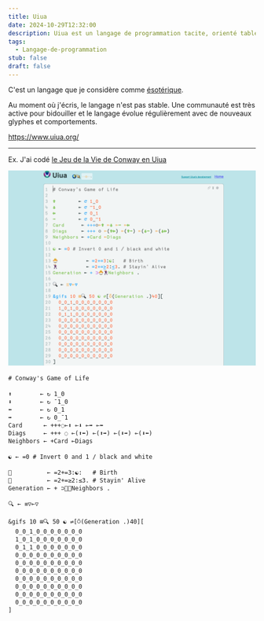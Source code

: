 ```yaml
---
title: Uiua
date: 2024-10-29T12:32:00
description: Uiua est un langage de programmation tacite, orienté tableau et orienté pile.
tags:
  - Langage-de-programmation
stub: false
draft: false
---
```


C'est un langage que je considère comme [ésotérique](/glossaire/langage-esoterique).

Au moment où j'écris, le langage n'est pas stable.
Une communauté est très active pour bidouiller et le langage évolue régulièrement avec de nouveaux glyphes et comportements.

https://www.uiua.org/

---

Ex. J'ai codé [le Jeu de la Vie de Conway en Uiua](https://uiua.org/pad?src=0_13_0__IyBDb253YXkncyBHYW1lIG9mIExpZmUKCuKshu-4jyAgICAgICAg4oaQIOKGuyAxXzAK4qyH77iPICAgICAgICDihpAg4oa7IMKvMV8wCuKshe-4jyAgICAgICAg4oaQIOKGuyAwXzEK4p6h77iPICAgICAgICDihpAg4oa7IDBfwq8xCkNhcmQgICAgICDihpAgKysr4peM4p-c4qyG77iPIOKfnOKsh--4jyDin5zinqHvuI8g4p-c4qyF77iPCkRpYWdzICAgICDihpAgKysrIOKXjCDin5wo4qyG77iP4qyF77iPKSDin5wo4qyG77iP4p6h77iPKSDin5wo4qyH77iP4p6h77iPKSDin5wo4qyH77iP4qyF77iPKQpOZWlnaGJvcnMg4oaQICtDYXJkIOKfnERpYWdzCgrimK8g4oaQID0wICMgSW52ZXJ0IDAgYW5kIDEgLyBibGFjayBhbmQgd2hpdGUKCvCfkKMgICAgICAgICAg4oaQID0yKz0zOuKYrzogICAjIEJpcnRoCvCflbogICAgICAgICAg4oaQID0yKz3iiaUyOuKJpDMuICMgU3RheWluJyBBbGl2ZQpHZW5lcmF0aW9uIOKGkCArIOKKg_CfkKPwn5W6TmVpZ2hib3JzIC4KCvCflI0g4oaQIOKJoeKWveKfnOKWvQoKJmdpZnMgMTAg4oqe8J-UjSA1MCDimK8g4oeMW-KNpShHZW5lcmF0aW9uIC4pNDBdWwogIDBfMF8xXzBfMF8wXzBfMF8wXzAKICAxXzBfMV8wXzBfMF8wXzBfMF8wCiAgMF8xXzFfMF8wXzBfMF8wXzBfMAogIDBfMF8wXzBfMF8wXzBfMF8wXzAKICAwXzBfMF8wXzBfMF8wXzBfMF8wCiAgMF8wXzBfMF8wXzBfMF8wXzBfMAogIDBfMF8wXzBfMF8wXzBfMF8wXzAKICAwXzBfMF8wXzBfMF8wXzBfMF8wCiAgMF8wXzBfMF8wXzBfMF8wXzBfMAogIDBfMF8wXzBfMF8wXzBfMF8wXzAKXQo=)


![Capture d'écran du code du jeu de la vie en Uiua avec la coloration syntaxique](/public/img/uiua-game-of-life.png)

```text
# Conway's Game of Life

⬆️        ← ↻ 1_0
⬇️        ← ↻ ¯1_0
⬅️        ← ↻ 0_1
➡️        ← ↻ 0_¯1
Card      ← +++◌⟜⬆️ ⟜⬇️ ⟜➡️ ⟜⬅️
Diags     ← +++ ◌ ⟜(⬆️⬅️) ⟜(⬆️➡️) ⟜(⬇️➡️) ⟜(⬇️⬅️)
Neighbors ← +Card ⟜Diags

☯ ← =0 # Invert 0 and 1 / black and white

🐣          ← =2+=3:☯:   # Birth
🕺          ← =2+=≥2:≤3. # Stayin' Alive
Generation ← + ⊃🐣🕺Neighbors .

🔍 ← ≡▽⟜▽

&gifs 10 ⊞🔍 50 ☯ ⇌[⍥(Generation .)40][
  0_0_1_0_0_0_0_0_0_0
  1_0_1_0_0_0_0_0_0_0
  0_1_1_0_0_0_0_0_0_0
  0_0_0_0_0_0_0_0_0_0
  0_0_0_0_0_0_0_0_0_0
  0_0_0_0_0_0_0_0_0_0
  0_0_0_0_0_0_0_0_0_0
  0_0_0_0_0_0_0_0_0_0
  0_0_0_0_0_0_0_0_0_0
  0_0_0_0_0_0_0_0_0_0
]
```

